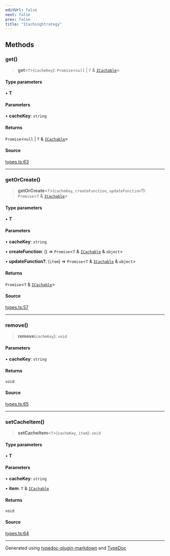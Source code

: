 ```yaml
---
editUrl: false
next: false
prev: false
title: "ICachingStrategy"
---
```


## Methods

### get()

> **get**\<`T`\>(`cacheKey`): `Promise`\<`null` \| `T` & [`ICachable`](/api/interfaces/icachable/)\>

#### Type parameters

• **T**

#### Parameters

• **cacheKey**: `string`

#### Returns

`Promise`\<`null` \| `T` & [`ICachable`](/api/interfaces/icachable/)\>

#### Source

[types.ts:63](https://github.com/fostertheweb/spotify-web-sdk/blob/b2835c1/src/types.ts#L63)

***

### getOrCreate()

> **getOrCreate**\<`T`\>(`cacheKey`, `createFunction`, `updateFunction`?): `Promise`\<`T` & [`ICachable`](/api/interfaces/icachable/)\>

#### Type parameters

• **T**

#### Parameters

• **cacheKey**: `string`

• **createFunction**: () => `Promise`\<`T` & [`ICachable`](/api/interfaces/icachable/) & `object`\>

• **updateFunction?**: (`item`) => `Promise`\<`T` & [`ICachable`](/api/interfaces/icachable/) & `object`\>

#### Returns

`Promise`\<`T` & [`ICachable`](/api/interfaces/icachable/)\>

#### Source

[types.ts:57](https://github.com/fostertheweb/spotify-web-sdk/blob/b2835c1/src/types.ts#L57)

***

### remove()

> **remove**(`cacheKey`): `void`

#### Parameters

• **cacheKey**: `string`

#### Returns

`void`

#### Source

[types.ts:65](https://github.com/fostertheweb/spotify-web-sdk/blob/b2835c1/src/types.ts#L65)

***

### setCacheItem()

> **setCacheItem**\<`T`\>(`cacheKey`, `item`): `void`

#### Type parameters

• **T**

#### Parameters

• **cacheKey**: `string`

• **item**: `T` & [`ICachable`](/api/interfaces/icachable/)

#### Returns

`void`

#### Source

[types.ts:64](https://github.com/fostertheweb/spotify-web-sdk/blob/b2835c1/src/types.ts#L64)

***

Generated using [typedoc-plugin-markdown](https://www.npmjs.com/package/typedoc-plugin-markdown) and [TypeDoc](https://typedoc.org/)
